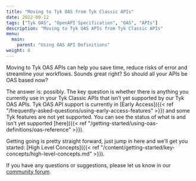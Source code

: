 ```yaml
---
title: "Moving to Tyk OAS from Tyk Classic APIs"
date: 2022-09-12
tags: ["Tyk OAS", "OpenAPI Specification", "OAS", "APIs"]
description: "Moving to Tyk OAS APIs from Tyk Classic APIs"
menu:
  main:
    parent: "Using OAS API Definitions"
weight: 8
---
```


Moving to Tyk OAS APIs can help you save time, reduce risks of error and streamline your workflows. Sounds great right? So should all your APIs be OAS based now? 

The answer is: possibly. The key question is whether there is anything you currently use in your Tyk Classic APIs that isn’t yet supported by our Tyk OAS APIs. Tyk OAS API support is currently in [Early Access]({{< ref "/frequently-asked-questions/using-early-access-features" >}}) and some Tyk features are not yet supported. You can see the status of what is and isn't yet supported [here]({{< ref "/getting-started/using-oas-definitions/oas-reference" >}}).

Getting going is pretty straight forward, just jump in here and we’ll get you started: [High Level Concepts]({{< ref "/content/getting-started/key-concepts/high-level-concepts.md" >}}).

If you have any questions or suggestions, please let us know in our [community forum](https://community.tyk.io/t/oas-has-landed/5605). 